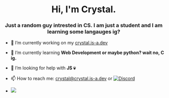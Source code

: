 <h1 align="center">Hi, I'm Crystal.</h1>
<h3 align="center">Just a random guy intrested in CS. I am just a student and I am learning some langauges ig?</h3>

- 🔭 I’m currently working on my <a href="https://crystal.is-a.dev/" target="_blank">crystal.is-a.dev</a>

- 🌱 I’m currently learning **Web Development or maybe python? wait no, C ig.**

- 🤝 I’m looking for help with **JS 💀**

- 📫 How to reach me: <a href="mailto:crystal@crystal.is-a.dev">crystal@crystal.is-a.dev</a> or [![Discord](https://img.shields.io/badge/Discord-%237289DA.svg?logo=discord&logoColor=white)](https://discord.gg/TFgeN4Wsnn) 

- ![](https://quotes-github-readme.vercel.app/api?type=horizontal&theme=radical)
